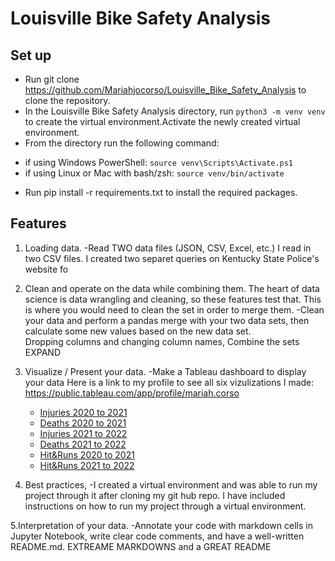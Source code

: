 # Louisville Bike Safety Analysis

## Set up

* Run git clone https://github.com/Mariahjocorso/Louisville_Bike_Safety_Analysis to clone the repository.
* In the Louisville Bike Safety Analysis directory, run ```python3 -m venv venv``` to create the virtual environment.Activate the newly created virtual environment. 
* From the directory run the following command:
- if using Windows PowerShell: ```source venv\Scripts\Activate.ps1```
- if using Linux or Mac with bash/zsh: ```source venv/bin/activate```

* Run pip install -r requirements.txt to install the required packages.


## Features
1. Loading data. 
    -Read TWO data files (JSON, CSV, Excel, etc.)
    I read in two CSV files. I created two separet queries on Kentucky State Police's website fo

2. Clean and operate on the data while combining them. The heart of data science is data wrangling and cleaning, so these features test that. This is where you would need to clean the set in order to merge them. 
    -Clean your data and perform a pandas merge with your two data sets, then calculate some new values based on the new data set.  
    Dropping columns and changing column names, Combine the sets EXPAND

3. Visualize / Present your data. 
    -Make a Tableau dashboard to display your data
    Here is a link to my profile to see all six vizulizations I made: https://public.tableau.com/app/profile/mariah.corso

    * [Injuries 2020 to 2021](https://public.tableau.com/views/BicyclistInjuries2020to2021/Injured1?:language=en-US&:display_count=n&:origin=viz_share_link)
    * [Deaths 2020 to 2021](https://public.tableau.com/views/BicyclistDeaths2020to2021/Deaths1?:language=en-US&:display_count=n&:origin=viz_share_link)
    * [Injuries 2021 to 2022](https://public.tableau.com/views/BicyclistInjuries2021to2022/Injured2?:language=en-US&:display_count=n&:origin=viz_share_link)
    * [Deaths 2021 to 2022](https://public.tableau.com/views/BicyclistDeaths2021to2022/Deaths2?:language=en-US&:display_count=n&:origin=viz_share_link)
    * [Hit&Runs 2020 to 2021](https://public.tableau.com/views/HitandRunInvolvingBicyclist2020to2021/HitRun1?:language=en-US&:display_count=n&:origin=viz_share_link)
    * [Hit&Runs 2021 to 2022](https://public.tableau.com/views/HitandRunInvolvingBicyclists2021to2022/HitRun2?:language=en-US&:display_count=n&:origin=viz_share_link)


4. Best practices,
    -I created a virtual environment and was able to run my project through it after cloning my git hub repo. I have included instructions on how to run my project through a virtual environment. 

5.Interpretation of your data. 
   -Annotate your code with markdown cells in Jupyter Notebook, write clear code comments, and have a well-written README.md. 
    EXTREAME MARKDOWNS and a GREAT README

 